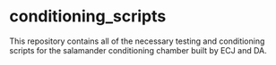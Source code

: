 # conditioning_scripts

This repository contains all of the necessary testing and conditioning scripts for the salamander conditioning chamber built by ECJ and DA.


